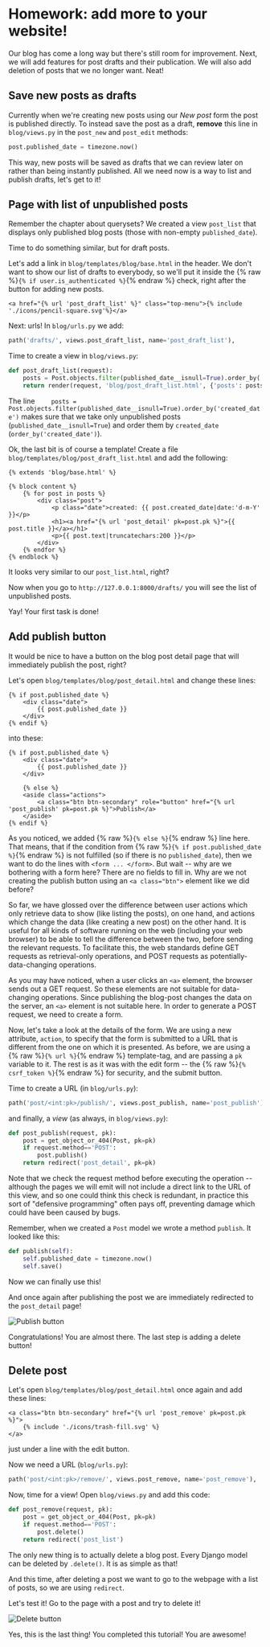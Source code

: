 # Homework: add more to your website!

Our blog has come a long way but there's still room for improvement. Next, we will add features for post drafts and their publication. We will also add deletion of posts that we no longer want. Neat!

## Save new posts as drafts

Currently when we're creating new posts using our *New post* form the post is published directly. To instead save the post as a draft, **remove** this line in `blog/views.py` in the `post_new` and `post_edit` methods:

```python
post.published_date = timezone.now()
```

This way, new posts will be saved as drafts that we can review later on rather than being instantly published. All we need now is a way to list and publish drafts, let's get to it!

## Page with list of unpublished posts

Remember the chapter about querysets? We created a view `post_list` that displays only published blog posts (those with non-empty `published_date`).

Time to do something similar, but for draft posts.

Let's add a link in `blog/templates/blog/base.html` in the header. We don't want to show our list of drafts to everybody, so we'll put it inside the {% raw %}`{% if user.is_authenticated %}`{% endraw %} check, right after the button for adding new posts.

```django
<a href="{% url 'post_draft_list' %}" class="top-menu">{% include './icons/pencil-square.svg'%}</a>
```

Next: urls! In `blog/urls.py` we add:

```python
path('drafts/', views.post_draft_list, name='post_draft_list'),
```

Time to create a view in `blog/views.py`:

```python
def post_draft_list(request):
    posts = Post.objects.filter(published_date__isnull=True).order_by('created_date')
    return render(request, 'blog/post_draft_list.html', {'posts': posts})
```

The line `    posts = Post.objects.filter(published_date__isnull=True).order_by('created_date')` makes sure that we take only unpublished posts (`published_date__isnull=True`) and order them by `created_date` (`order_by('created_date')`).

Ok, the last bit is of course a template! Create a file `blog/templates/blog/post_draft_list.html` and add the following:

```django
{% extends 'blog/base.html' %}

{% block content %}
    {% for post in posts %}
        <div class="post">
            <p class="date">created: {{ post.created_date|date:'d-m-Y' }}</p>
            <h1><a href="{% url 'post_detail' pk=post.pk %}">{{ post.title }}</a></h1>
            <p>{{ post.text|truncatechars:200 }}</p>
        </div>
    {% endfor %}
{% endblock %}
```

It looks very similar to our `post_list.html`, right?

Now when you go to `http://127.0.0.1:8000/drafts/` you will see the list of unpublished posts.

Yay! Your first task is done!

## Add publish button

It would be nice to have a button on the blog post detail page that will immediately publish the post, right?

Let's open `blog/templates/blog/post_detail.html` and change these lines:

```django
{% if post.published_date %}
    <div class="date">
        {{ post.published_date }}
    </div>
{% endif %}
```

into these:

```django
{% if post.published_date %}
    <div class="date">
        {{ post.published_date }}
    </div>

    {% else %}
    <aside class="actions">
        <a class="btn btn-secondary" role="button" href="{% url 'post_publish' pk=post.pk %}">Publish</a>
    </aside>
{% endif %}
```

As you noticed, we added {% raw %}`{% else %}`{% endraw %} line here. That means, that if the condition from {% raw %}`{% if post.published_date %}`{% endraw %} is not fulfilled (so if there is no `published_date`), then we want to do the lines with `<form ... </form>`. But wait -- why are we bothering with a form here? There are no fields to fill in. Why are we not creating the publish button using an `<a class="btn">` element like we did before?

So far, we have glossed over the difference between user actions which only retrieve data to show (like listing the posts), on one hand, and actions which change the data (like creating a new post) on the other hand. It is useful for all kinds of software running on the web (including your web browser) to be able to tell the difference between the two, before sending the relevant requests. To facilitate this, the web standards define GET requests as retrieval-only operations, and POST requests as potentially-data-changing operations.

As you may have noticed, when a user clicks an `<a>` element, the browser sends out a GET request. So these elements are not suitable for data-changing operations. Since publishing the blog-post changes the data on the server, an `<a>` element is not suitable here. In order to generate a POST request, we need to create a form.

Now, let's take a look at the details of the form. We are using a new attribute, `action`, to specify that the form is submitted to a URL that is different from the one on which it is presented. As before, we are using a {% raw %}`{% url %}`{% endraw %} template-tag, and are passing a `pk` variable to it. The rest is as it was with the edit form -- the {% raw %}`{% csrf_token %}`{% endraw %} for security, and the submit button.

Time to create a URL (in `blog/urls.py`):

```python
path('post/<int:pk>/publish/', views.post_publish, name='post_publish'),
```

and finally, a *view* (as always, in `blog/views.py`):

```python
def post_publish(request, pk):
    post = get_object_or_404(Post, pk=pk)
    if request.method=='POST':
        post.publish()
    return redirect('post_detail', pk=pk)
```

Note that we check the request method before executing the operation -- although the pages we will emit will not include a direct link to the URL of this view, and so one could think this check is redundant, in practice this sort of "defensive programming" often pays off, preventing damage which could have been caused by bugs.

Remember, when we created a `Post` model we wrote a method `publish`. It looked like this:

```python
def publish(self):
    self.published_date = timezone.now()
    self.save()
```

Now we can finally use this!

And once again after publishing the post we are immediately redirected to the `post_detail` page!

![Publish button](images/publish3.png)

Congratulations! You are almost there. The last step is adding a delete button!

## Delete post

Let's open `blog/templates/blog/post_detail.html` once again and add these lines:

```django
<a class="btn btn-secondary" href="{% url 'post_remove' pk=post.pk %}">
    {% include './icons/trash-fill.svg' %}
</a>
```

just under a line with the edit button.

Now we need a URL (`blog/urls.py`):

```python
path('post/<int:pk>/remove/', views.post_remove, name='post_remove'),
```

Now, time for a view! Open `blog/views.py` and add this code:

```python
def post_remove(request, pk):
    post = get_object_or_404(Post, pk=pk)
    if request.method=='POST':
        post.delete()
    return redirect('post_list')
```

The only new thing is to actually delete a blog post. Every Django model can be deleted by `.delete()`. It is as simple as that!

And this time, after deleting a post we want to go to the webpage with a list of posts, so we are using `redirect`.

Let's test it! Go to the page with a post and try to delete it!

![Delete button](images/delete4.png)

Yes, this is the last thing! You completed this tutorial! You are awesome!
